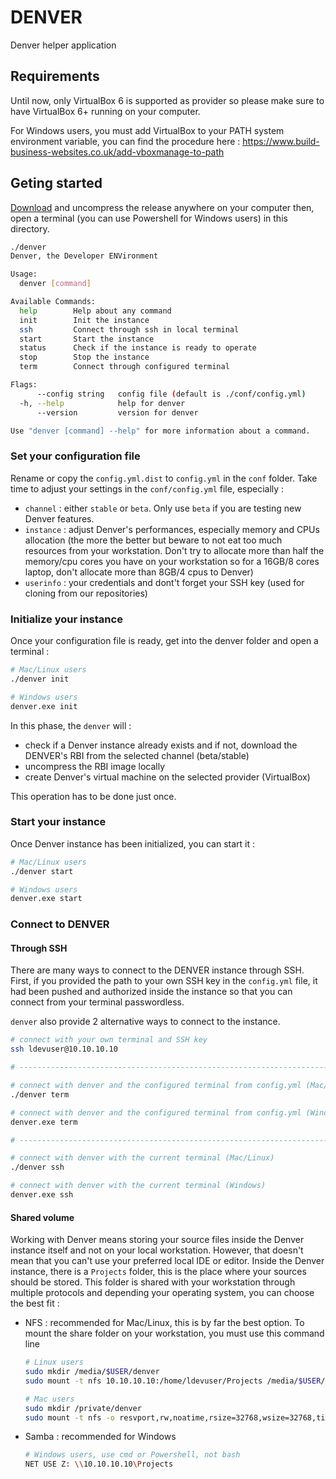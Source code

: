 # DENVER

Denver helper application

## Requirements

Until now, only VirtualBox 6 is supported as provider so please make sure to have VirtualBox 6+ running on your computer.

For Windows users, you must add VirtualBox to your PATH system environment variable, you can find the procedure here : https://www.build-business-websites.co.uk/add-vboxmanage-to-path

## Geting started

[Download](https://gitlab.werkspot.com/ldev/denver/-/releases) and uncompress the release anywhere on your computer then, open a terminal (you can use Powershell for Windows users) in this directory.

```bash
./denver
Denver, the Developer ENVironment

Usage:
  denver [command]

Available Commands:
  help        Help about any command
  init        Init the instance
  ssh         Connect through ssh in local terminal
  start       Start the instance
  status      Check if the instance is ready to operate
  stop        Stop the instance
  term        Connect through configured terminal

Flags:
      --config string   config file (default is ./conf/config.yml)
  -h, --help            help for denver
      --version         version for denver

Use "denver [command] --help" for more information about a command.
```

### Set your configuration file

Rename or copy the `config.yml.dist` to `config.yml` in the `conf` folder.
Take time to adjust your settings in the `conf/config.yml` file, especially :

- `channel` : either `stable` or `beta`. Only use `beta` if you are testing new Denver features.
- `instance` : adjust Denver's performances, especially memory and CPUs allocation (the more the better but beware to not eat too much resources from your workstation. Don't try to allocate more than half the memory/cpu cores you have on your workstation so for a 16GB/8 cores laptop, don't allocate more than 8GB/4 cpus to Denver)
- `userinfo` : your credentials and dont't forget your SSH key (used for cloning from our repositories)

### Initialize your instance

Once your configuration file is ready, get into the denver folder and open a terminal :

```bash
# Mac/Linux users
./denver init

# Windows users
denver.exe init
```

In this phase, the `denver` will :
* check if a Denver instance already exists and if not, download the DENVER's RBI from the selected channel (beta/stable)
* uncompress the RBI image locally
* create Denver's virtual machine on the selected provider (VirtualBox)

This operation has to be done just once.

### Start your instance

Once Denver instance has been initialized, you can start it :

```bash
# Mac/Linux users
./denver start

# Windows users
denver.exe start
```

### Connect to DENVER

#### Through SSH

There are many ways to connect to the DENVER instance through SSH.
First, if you provided the path to your own SSH key in the `config.yml` file, it had been pushed and authorized inside the instance so that you can connect from your terminal passwordless.

`denver` also provide 2 alternative ways to connect to the instance.

```bash
# connect with your own terminal and SSH key
ssh ldevuser@10.10.10.10

# ----------------------------------------------------------------------------

# connect with denver and the configured terminal from config.yml (Mac/Linux)
./denver term

# connect with denver and the configured terminal from config.yml (Windows)
denver.exe term

# ----------------------------------------------------------------------------

# connect with denver with the current terminal (Mac/Linux)
./denver ssh

# connect with denver with the current terminal (Windows)
denver.exe ssh

```

#### Shared volume

Working with Denver means storing your source files inside the Denver instance itself and not on your local workstation.
However, that doesn't mean that you can't use your preferred local IDE or editor.
Inside the Denver instance, there is a `Projects` folder, this is the place where your sources should be stored.
This folder is shared with your workstation through multiple protocols and depending your operating system, you can choose the best fit :

- NFS : recommended for Mac/Linux, this is by far the best option. To mount the share folder on your workstation, you must use this command line

  ```bash
  # Linux users
  sudo mkdir /media/$USER/denver
  sudo mount -t nfs 10.10.10.10:/home/ldevuser/Projects /media/$USER/denver

  # Mac users
  sudo mkdir /private/denver
  sudo mount -t nfs -o resvport,rw,noatime,rsize=32768,wsize=32768,timeo=10 10.10.10.10:/home/ldevuser/Projects /private/denver

  ```

- Samba : recommended for Windows

  ```bash
  # Windows users, use cmd or Powershell, not bash
  NET USE Z: \\10.10.10.10\Projects
  ```
